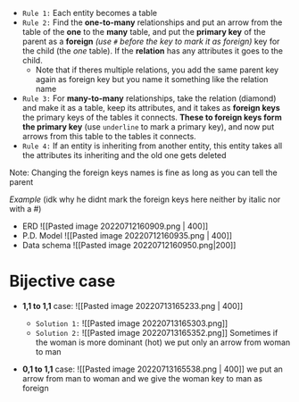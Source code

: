 - `Rule 1:` Each entity becomes a table
- `Rule 2:` Find the **one-to-many** relationships and put an arrow from the table of the **one** to the **many** table, and put the **primary key** of the parent as a **foreign** *(use `#` before the key to mark it as foreign)* key for the child (the *one* table). If the **relation** has any attributes it goes to the child.
	- Note that if theres multiple relations, you add the same parent key again as foreign key but you name it something like the relation name
- `Rule 3:` For **many-to-many** relationships, take the relation (diamond) and make it as a table, keep its attributes, and it takes as **foreign keys** the primary keys of the tables it connects. **These to foreign keys form the primary key** (use `underline` to mark a primary key), and now put arrows from this table to the tables it connects.
- `Rule 4:` If an entity is inheriting from another entity, this entity takes all the attributes its inheriting and the old one gets deleted

Note: Changing the foreign keys names is fine as long as you can tell the parent 

*Example* (idk why he didnt mark the foreign keys here neither by italic nor with a #)
- ERD
 ![[Pasted image 20220712160909.png | 400]]
 - P.D. Model
 ![[Pasted image 20220712160935.png | 400]]
- Data schema
![[Pasted image 20220712160950.png|200]]


# Bijective case
- **1,1 to 1,1** case:
	![[Pasted image 20220713165233.png | 400]]
	- `Solution 1:`
	![[Pasted image 20220713165303.png]]
	- `Solution 2:`
	![[Pasted image 20220713165352.png]]
	Sometimes if the woman is more dominant (hot) we put only an arrow from woman to man

- **0,1 to 1,1** case:
	![[Pasted image 20220713165538.png | 400]]
	we put an arrow from man to woman and we give the woman key to man as foreign

